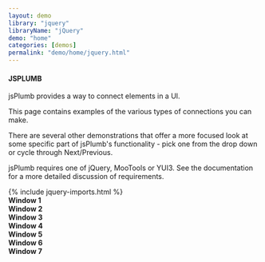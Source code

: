 ```yaml
---
layout: demo
library: "jquery"
libraryName: "jQuery"
demo: "home"
categories: [demos]
permalink: "demo/home/jquery.html"
---
```


<div class="explanation">
	<h4>JSPLUMB</h4>
	<p>jsPlumb provides a way to connect elements in a UI.</p>
	<p>This page contains examples of the various types of connections you can make.</p>
	<p>There are several other demonstrations that offer
	a more focused look at some specific part of jsPlumb's functionality - pick one from the drop down or cycle through Next/Previous.
	</p>
	<p>jsPlumb requires one of jQuery, MooTools or YUI3.  See the documentation for a more detailed discussion of requirements.</p>
	{% include jquery-imports.html %}
</div> 
<div class="demo kitchensink-demo" id="kitchensink-demo">
	<div class="component window" id="window1"><strong>Window 1</strong></div>
	<div class="component window" id="window2"><strong>Window 2</strong></div>
	<div class="component window" id="window3"><strong>Window 3</strong></div>
	<div class="component window" id="window4"><strong>Window 4</strong></div>
	<div class="component window" id="window5"><strong>Window 5</strong></div>
	<div class="component window" id="window6"><strong>Window 6</strong></div>
	<div class="component window" id="window7"><strong>Window 7</strong></div>                       
</div>

